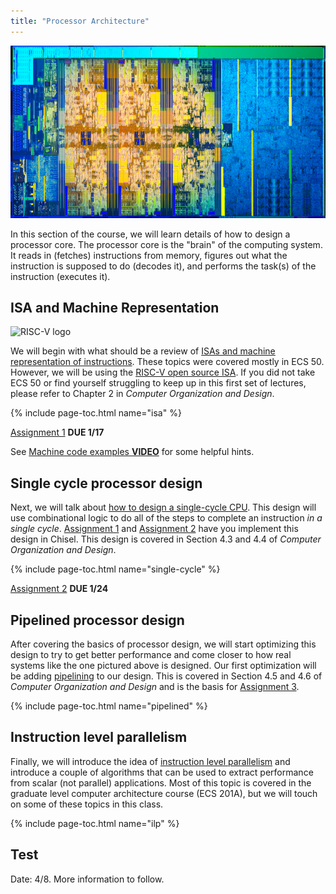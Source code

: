 ```yaml
---
title: "Processor Architecture"
---
```


![Coffee lake die shot](/img/800px-coffee_lake_die_(hexa_core).png)

In this section of the course, we will learn details of how to design a processor core.
The processor core is the "brain" of the computing system.
It reads in (fetches) instructions from memory, figures out what the instruction is supposed to do (decodes it), and performs the task(s) of the instruction (executes it).

## ISA and Machine Representation

![RISC-V logo](https://content.riscv.org/wp-content/uploads/2018/09/riscv-logo.png)

We will begin with what should be a review of [ISAs and machine representation of instructions](../isa/).
These topics were covered mostly in ECS 50.
However, we will be using the [RISC-V open source ISA](https://riscv.org/).
If you did not take ECS 50 or find yourself struggling to keep up in this first set of lectures, please refer to Chapter 2 in *Computer Organization and Design*.

{% include page-toc.html name="isa" %}

[Assignment 1](https://github.com/jlpteaching/dinocpu-sq20/blob/master/assignments/assignment-1.md) **DUE 1/17**

See [Machine code examples **VIDEO**](../isa/#machine-code-examples-video) for some helpful hints.

## Single cycle processor design

Next, we will talk about [how to design a single-cycle CPU](../single-cycle/).
This design will use combinational logic to do all of the steps to complete an instruction *in a single cycle*.
[Assignment 1](https://github.com/jlpteaching/dinocpu-sq20/tree/master/assignments/assignment-1.md) and [Assignment 2](https://github.com/jlpteaching/dinocpu-sq20/tree/master/assignments/assignment-2.md) have you implement this design in Chisel.
This design is covered in Section 4.3 and 4.4 of *Computer Organization and Design*.

{% include page-toc.html name="single-cycle" %}

[Assignment 2](https://github.com/jlpteaching/dinocpu-sq20/blob/master/assignments/assignment-2.md) **DUE 1/24**

## Pipelined processor design

After covering the basics of processor design, we will start optimizing this design to try to get better performance and come closer to how real systems like the one pictured above is designed.
Our first optimization will be adding [pipelining](../pipelined/) to our design.
This is covered in Section 4.5 and 4.6 of *Computer Organization and Design* and is the basis for [Assignment 3](https://github.com/jlpteaching/dinocpu-sq20/tree/master/assignments/assignment-3.md).

{% include page-toc.html name="pipelined" %}

## Instruction level parallelism

Finally, we will introduce the idea of [instruction level parallelism](../ilp/) and introduce a couple of algorithms that can be used to extract performance from scalar (not parallel) applications.
Most of this topic is covered in the graduate level computer architecture course (ECS 201A), but we will touch on some of these topics in this class.

{% include page-toc.html name="ilp" %}

## Test

Date: 4/8. More information to follow.

